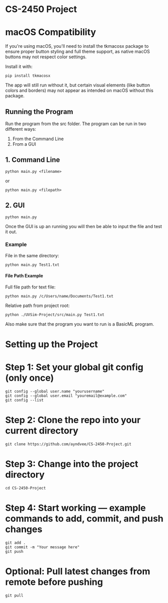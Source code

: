 # CS-2450 Project

# macOS Compatibility
If you're using macOS, you'll need to install the tkmacosx package to ensure proper button styling and full theme support, as native macOS buttons may not respect color settings.

Install it with:
```
pip install tkmacosx
```

The app will still run without it, but certain visual elements (like button colors and borders) may not appear as intended on macOS without this package.



## Running the Program
Run the program from the src folder.
The program can be run in two different ways:
1. From the Command Line
2. From a GUI

## 1. Command Line

```
python main.py <filename>
```

or

```
python main.py <filepath>
```

## 2. GUI
```
python main.py
```

Once the GUI is up an running you will then be able to input the file and test it out.


### Example
File in the same directory:
```
python main.py Test1.txt
```

#### File Path Example
Full file path for text file:
```
python main.py /c/Users/name/Documents/Test1.txt
```

Relative path from project root:
```
python ./UVSim-Project/src/main.py Test1.txt
```


Also make sure that the program you want to run is a BasicML program.

# Setting up the Project

# Step 1: Set your global git config (only once)
```
git config --global user.name "yourusername"
git config --global user.email "youremail@example.com"
git config --list
```
# Step 2: Clone the repo into your current directory
```
git clone https://github.com/ayndvee/CS-2450-Project.git
```

# Step 3: Change into the project directory
```
cd CS-2450-Project
```

# Step 4: Start working — example commands to add, commit, and push changes
```
git add .
git commit -m "Your message here"
git push
```

# Optional: Pull latest changes from remote before pushing
```
git pull
```
